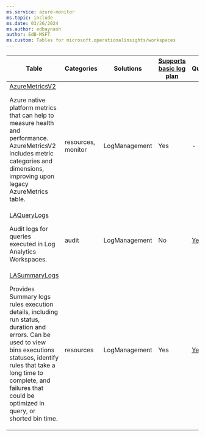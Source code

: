```yaml
---
ms.service: azure-monitor
ms.topic: include
ms.date: 03/26/2024
ms.author: edbaynash
author: EdB-MSFT
ms.custom: Tables for microsoft.operationalinsights/workspaces
---
```



| Table | Categories | Solutions|[Supports basic log plan](/azure/azure-monitor/logs/basic-logs-configure?tabs=portal-1#compare-the-basic-and-analytics-log-data-plans)| Queries|
|---|---|---|---|---|
| [AzureMetricsV2](/azure/azure-monitor/reference/tables/AzureMetricsV2)<p>Azure native platform metrics that can help to measure health and performance. AzureMetricsV2 includes metric categories and dimensions, improving upon legacy AzureMetrics table. | resources, monitor | LogManagement | Yes| -|
| [LAQueryLogs](/azure/azure-monitor/reference/tables/LAQueryLogs)<p>Audit logs for queries executed in Log Analytics Workspaces. | audit | LogManagement | No| [Yes](/azure/azure-monitor/reference/queries/laquerylogs)|
| [LASummaryLogs](/azure/azure-monitor/reference/tables/LASummaryLogs)<p>Provides Summary logs rules execution details, including run status, duration and errors. Can be used to view bins executions statuses, identify rules that take a long time to complete, and failures that could be optimized in query, or shorted bin time. | resources | LogManagement | Yes| [Yes](/azure/azure-monitor/reference/queries/lasummarylogs)|

  
